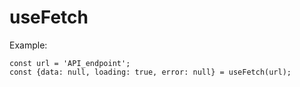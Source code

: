 # useFetch

Example:

```
const url = 'API_endpoint';
const {data: null, loading: true, error: null} = useFetch(url);
```